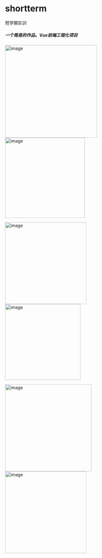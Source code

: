 # shortterm
短学期实训
##### 一个简易的作品。Vue前端工程化项目
<img width="301" alt="image" src="https://user-images.githubusercontent.com/101701529/159628848-e4dfad7a-ab03-4388-ad74-cd16ed9c68ff.png"><img width="261" alt="image" src="https://user-images.githubusercontent.com/101701529/159628865-f262a7bf-0104-4040-8751-19a576a3d444.png">

<img width="266" alt="image" src="https://user-images.githubusercontent.com/101701529/159628889-265f836c-73cd-4f8b-bf8f-f7ac42d3a45d.png"><img width="247" alt="image" src="https://user-images.githubusercontent.com/101701529/159628895-1201f5f9-be0e-484c-8b6d-39c0492bdfe5.png">

<img width="283" alt="image" src="https://user-images.githubusercontent.com/101701529/159628802-6947a8e3-49a2-4ca3-9ffe-fba317fcb2ec.png"><img width="266" alt="image" src="https://user-images.githubusercontent.com/101701529/159628828-ad9c25a2-2d7c-421d-b440-e40074af4799.png">
